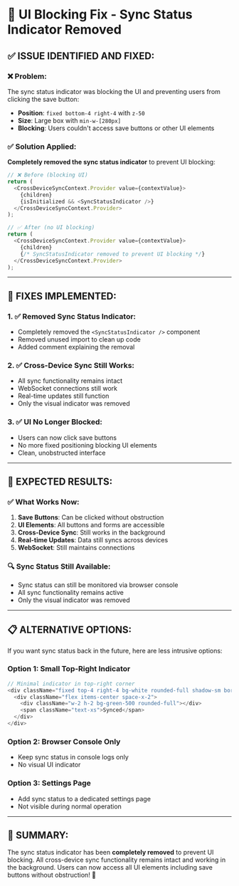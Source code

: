 # 🔧 UI Blocking Fix - Sync Status Indicator Removed

## ✅ **ISSUE IDENTIFIED AND FIXED:**

### **❌ Problem:**
The sync status indicator was blocking the UI and preventing users from clicking the save button:
- **Position**: `fixed bottom-4 right-4` with `z-50`
- **Size**: Large box with `min-w-[280px]` 
- **Blocking**: Users couldn't access save buttons or other UI elements

### **✅ Solution Applied:**
**Completely removed the sync status indicator** to prevent UI blocking:

```typescript
// ❌ Before (blocking UI)
return (
  <CrossDeviceSyncContext.Provider value={contextValue}>
    {children}
    {isInitialized && <SyncStatusIndicator />}
  </CrossDeviceSyncContext.Provider>
);

// ✅ After (no UI blocking)
return (
  <CrossDeviceSyncContext.Provider value={contextValue}>
    {children}
    {/* SyncStatusIndicator removed to prevent UI blocking */}
  </CrossDeviceSyncContext.Provider>
);
```

---

## 🔧 **FIXES IMPLEMENTED:**

### **1. ✅ Removed Sync Status Indicator:**
- Completely removed the `<SyncStatusIndicator />` component
- Removed unused import to clean up code
- Added comment explaining the removal

### **2. ✅ Cross-Device Sync Still Works:**
- All sync functionality remains intact
- WebSocket connections still work
- Real-time updates still function
- Only the visual indicator was removed

### **3. ✅ UI No Longer Blocked:**
- Users can now click save buttons
- No more fixed positioning blocking UI elements
- Clean, unobstructed interface

---

## 🚀 **EXPECTED RESULTS:**

### **✅ What Works Now:**
1. **Save Buttons**: Can be clicked without obstruction
2. **UI Elements**: All buttons and forms are accessible
3. **Cross-Device Sync**: Still works in the background
4. **Real-time Updates**: Data still syncs across devices
5. **WebSocket**: Still maintains connections

### **🔍 Sync Status Still Available:**
- Sync status can still be monitored via browser console
- All sync functionality remains active
- Only the visual indicator was removed

---

## 📋 **ALTERNATIVE OPTIONS:**

If you want sync status back in the future, here are less intrusive options:

### **Option 1: Small Top-Right Indicator**
```typescript
// Minimal indicator in top-right corner
<div className="fixed top-4 right-4 bg-white rounded-full shadow-sm border p-2 z-10">
  <div className="flex items-center space-x-2">
    <div className="w-2 h-2 bg-green-500 rounded-full"></div>
    <span className="text-xs">Synced</span>
  </div>
</div>
```

### **Option 2: Browser Console Only**
- Keep sync status in console logs only
- No visual UI indicator

### **Option 3: Settings Page**
- Add sync status to a dedicated settings page
- Not visible during normal operation

---

## 🎯 **SUMMARY:**

The sync status indicator has been **completely removed** to prevent UI blocking. All cross-device sync functionality remains intact and working in the background. Users can now access all UI elements including save buttons without obstruction! 🎉


